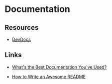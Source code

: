 # Documentation

## Resources

- [DevDocs](https://devdocs.io/)

## Links

- [What's the Best Documentation You've Used?](https://dev.to/medusajs/whats-the-best-documentation-youve-used-83d)

- [How to Write an Awesome README](https://dev.to/documatic/how-to-write-an-awesome-readme-cfl)
